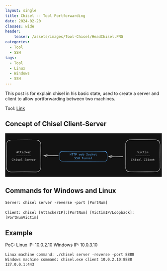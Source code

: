 ```yaml
---
layout: single
title: Chisel -- Tool Portforwarding
date: 2024-02-20
classes: wide
header:
    teaser: /assets/images/Tool-Chisel/HeadChisel.PNG
categories:
  - Tool
  - SSH
tags:
  - Tool
  - Linux
  - Windows
  - SSH
---
```


This post is for explain chisel in his basic state, used to create a server and client to allow portforwarding between two machines.

Tool: [Link](https://github.com/jpillora/chisel "Chisel github by jpillora")

## Concept of Chisel Client-Server
![](/assets/images/Tool-Chisel/WorkflowClient-server.PNG)

## Commands for Windows and Linux

```
Server: chisel server -reverse -port [PortNum]

Client: chisel [AttackerIP]:[PortNum] [VictimIP/Loopback]:[PortNumVictim]
```

## Example

PoC: Linux IP: 10.0.2.10
     Windows IP: 10.0.3.10

```
Linux machine command: ./chisel server -reverse -port 8888
Windows machine command: chisel.exe client 10.0.2.10:8888 127.0.0.1:443
```